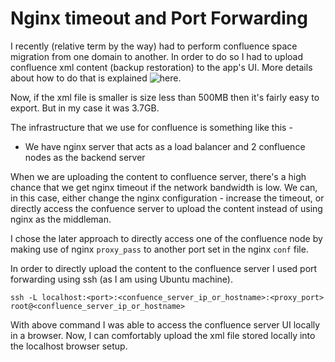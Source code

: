 # Nginx timeout and Port Forwarding 

I recently (relative term by the way) had to perform confluence space migration from one domain to another. In order to do so I had to upload confluence xml content (backup restoration) to the app's UI. More details about how to do that is explained ![here](https://support.atlassian.com/confluence-cloud/docs/import-a-confluence-cloud-space/).

Now, if the xml file is smaller is size less than 500MB then it's fairly easy to export. But in my case it was 3.7GB. 

The infrastructure that we use for confluence is something like this - 
* We have nginx server that acts as a load balancer and 2 confluence nodes as the backend server

When we are uploading the content to confluence server, there's a high chance that we get nginx timeout if the network bandwidth is low. We can, in this case, either change the nginx configuration - increase the timeout, or directly access the confuence server to upload the content instead of using nginx as the middleman.

I chose the later approach to directly access one of the confluence node by making use of nginx `proxy_pass` to another port set in the nginx `conf` file.

In order to directly upload the content to the confluence server I used port forwarding using ssh (as I am using Ubuntu machine).

`ssh -L localhost:<port>:<confuence_server_ip_or_hostname>:<proxy_port> root@<confluence_server_ip_or_hostname>`

With above command I was able to access the confluence server UI locally in a browser. Now, I can comfortably upload the xml file stored locally into the localhost browser setup.
